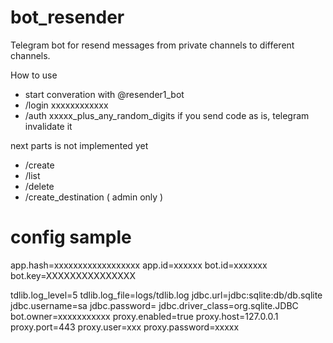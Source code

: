 # bot_resender
Telegram bot for resend messages from private channels to different channels.

How to use

- start converation with @resender1_bot
- /login xxxxxxxxxxxx
- /auth xxxxx_plus_any_random_digits if you send code as is, telegram invalidate it

next parts is not implemented yet
- /create 
- /list
- /delete
- /create_destination ( admin only )


# config sample
app.hash=xxxxxxxxxxxxxxxxxx
app.id=xxxxxx
bot.id=xxxxxxx
bot.key=XXXXXXXXXXXXXXX

tdlib.log_level=5
tdlib.log_file=logs/tdlib.log
jdbc.url=jdbc:sqlite:db/db.sqlite
jdbc.username=sa
jdbc.password=
jdbc.driver_class=org.sqlite.JDBC
bot.owner=xxxxxxxxxxx
proxy.enabled=true
proxy.host=127.0.0.1
proxy.port=443
proxy.user=xxx
proxy.password=xxxxx
